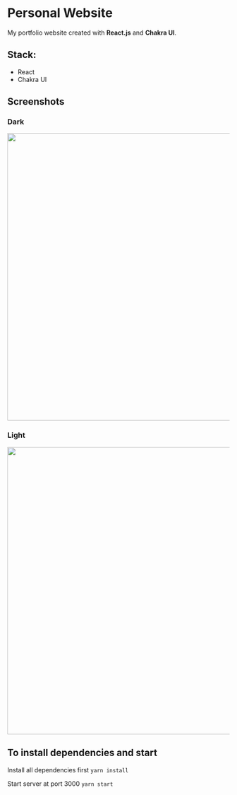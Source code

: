 # Personal Website

My portfolio website created with **React.js** and **Chakra UI**.

## Stack:

- React
- Chakra UI


## Screenshots
### Dark
<img src="https://user-images.githubusercontent.com/40524858/194588455-bdd8d040-a64e-4b53-a902-ad0c9392b7b6.png" width="650" />

### Light
<img src="https://user-images.githubusercontent.com/40524858/194590907-deb17fd9-e77c-4f67-b0e2-d1164483d858.png" width="650" />


## To install dependencies and start

Install all dependencies first
`yarn install`

Start server at port 3000
`yarn start`
